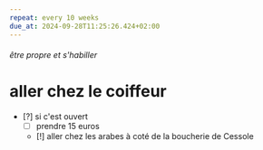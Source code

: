 ```yaml
---
repeat: every 10 weeks
due_at: 2024-09-28T11:25:26.424+02:00
---
```

###### être propre et s'habiller
# aller chez le coiffeur
- [?] si c'est ouvert 
	- [ ] prendre 15 euros  
	- [!] aller chez les arabes à coté de la boucherie de Cessole